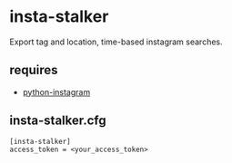 insta-stalker
=============
Export tag and location, time-based instagram searches.

requires
--------
* [python-instagram](https://github.com/Instagram/python-instagram/)

insta-stalker.cfg
-----------------
```
[insta-stalker]
access_token = <your_access_token>
```